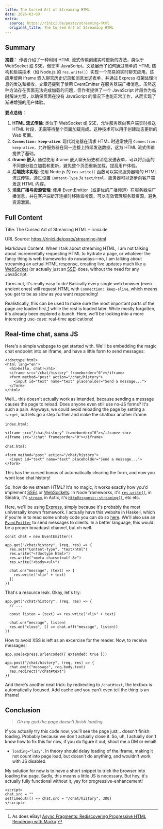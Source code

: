 ```yaml
---
title: The Cursed Art of Streaming HTML
date: 2025-03-08
extra:
  source: https://rinici.de/posts/streaming-html
  original_title: The Cursed Art of Streaming HTML
---
```

## Summary
**摘要**：
作者介绍了一种利用 HTML 流式传输创建实时更新的方法，类似于 WebSocket 或 SSE，但无需 JavaScript。文章展示了如何通过简单的 HTML 结构和后端技术（如 Node.js 的 `res.write()`）实现一个简易的实时聊天应用。该应用使用 iframe 嵌入聊天历史记录和消息发送表单，并通过 Express 框架处理消息的发送和接收。文章还提到了使用 EventEmitter 在服务器端广播消息。虽然这种方法存在页面无法完成加载的问题，但作者提供了一个 JavaScript 片段作为临时解决方案，以确保页面在没有 JavaScript 的情况下也能正常工作，从而实现了渐进增强的用户体验。

**要点总结**：
1.  **HTML 流式传输**: 类似于 WebSocket 或 SSE，允许服务器向客户端实时推送 HTML 片段，无需等待整个页面加载完成。这种技术可以用于创建动态更新的 Web 页面。
2.  **`Connection: keep-alive`**: 现代浏览器在请求 HTML 时通常使用 `Connection: keep-alive`，允许服务器在同一连接上持续发送数据，这为 HTML 流式传输提供了基础。
3.  **iframe 嵌入**: 通过使用 iframe 嵌入聊天历史和消息发送表单，可以将页面的不同部分独立加载和更新，避免整个页面重新加载，提高用户体验。
4.  **后端技术实现**: 使用 Node.js 的 `res.write()` 函数可以实现服务器端的 HTML 流式传输。通过设置 `Content-Type` 为 `text/html`，服务器可以逐步向客户端发送 HTML 内容。
5.  **消息广播与资源管理**: 使用 EventEmitter（或更优的广播频道）在服务器端广播消息，并在客户端断开连接时移除监听器，可以有效管理服务器资源，避免资源泄漏。

## Full Content
Title: The Cursed Art of Streaming HTML – rinici.de

URL Source: https://rinici.de/posts/streaming-html

Markdown Content:
When I talk about streaming HTML, I am not talking about incrementally requesting HTML to hydrate a page, or whatever the fancy thing is web frameworks do nowadays—no, I am talking about streaming an actual HTML response, creating live updates much like a [WebSocket](https://developer.mozilla.org/docs/WebSockets) (or actually just an [SSE](https://developer.mozilla.org/docs/Server-sent_events)) does, without the need for any JavaScript.

Turns out, it's really easy to do! Basically every single web browser (even ancient ones) will request HTML with `Connection: keep-alive`, which means you get to be as slow as you want responding!

Realistically, this can be used to make sure the most important parts of the page are loaded first,[1](https://rinici.de/posts/streaming-html#fn1) while the rest is loaded later. While mostly forgotten, it's already been explored a bunch. Here, we'll be looking into a more interesting use-case: real-time applications!

Real-time chat, sans JS
-----------------------

Here's a simple webpage to get started with. We'll be embedding the magic chat endpoint into an iframe, and have a little form to send messages:

```
<!doctype html>
<html lang="en">
  <h1>hello, chat!</h1>
  <iframe src="/chat/history" frameborder="0"></iframe>
  <form method="post" action="/chat/history">
    <input id="text" name="text" placeholder="Send a message...">
  </form>
</html>
```

Well... this doesn't actually work as intended, because sending a message causes the page to reload. Does anyone even still use no-JS forms? It's such a pain. Anyways, we could avoid reloading the page by setting a `target`, but lets go a step further and make the chatbox another iframe:

`index.html`:

```
<iframe src="/chat/history" frameborder="0"></iframe> <hr>
<iframe src="/chat" frameborder="0"></iframe>
```

`chat.html`:

```
<form method="post" action="/chat/history">
  <input id="text" name="text" placeholder="Send a message...">
</form>
```

This has the cursed bonus of automatically clearing the form, and now you wont lose chat history!

So, how do we stream HTML? It's no magic, it works exactly how you'd implement [SSEs](https://developer.mozilla.org/docs/Server-sent_events) or [WebSockets](https://developer.mozilla.org/docs/WebSockets). In Node frameworks, it's [`res.write()`](https://nodejs.org/api/http.html#responsewritechunk-encoding-callback), in Sinatra, it's [`stream`](https://sinatrarb.com/intro.html#streaming-responses), in Actix, it's [`HttpResponse::streaming()`](https://actix.rs/docs/handlers#streaming-response-body), etc etc.

Here, we'll be using [Express](http://expressjs.com/), simply because it's probably the most universally known framework. I actually have this website in Haskell, which if you're in to read some unholy code you can do so [here](https://github.com/rniii/rinici.de). We'll also use an [`EventEmitter`](https://nodejs.org/api/events.html) to send messages to clients. In a better language, this would be a proper broadcast channel, but oh well.

```
const chat = new EventEmitter()

app.get("/chat/history", (req, res) => {
  res.set("Content-Type", "text/html")
  res.write("<!doctype html>")
  res.write("<meta charset=utf-8>")
  res.write("<body><ul>")

  chat.on("message", (text) => {
    res.write("<li>" + text)
  })
})
```

That's a resource leak. Okay, let's try:

```
app.get("/chat/history", (req, res) => {
  // ...

  const listen = (text) => res.write("<li>" + text)

  chat.on("message", listen)
  res.on("close", () => chat.off("message", listen))
})
```

How to avoid XSS is left as an excercise for the reader. Now, to receive messages:

```
app.use(express.urlencoded({ extended: true }))

app.post("/chat/history", (req, res) => {
  chat.emit("message", req.body.text)
  res.redirect("/chat#text")
})
```

And there's another neat trick: by redirecting to `/chat#text`, the textbox is automatically focused. Add cache and you can't even tell the thing is an iframe!

Conclusion
----------

> _Oh my god the page doesn't finish loading_

If you actually try this code now, you'll see the page just... doesn't finish loading. Probably because we don't actually close it. So, uh, I actually don't know how to fix this for now, if you do figure it out, shoot me a DM or email!

*   `loading="lazy"`. In theory should delay loading of the iframe, making it not count into page load, but doesn't do anything, and wouldn't work with JS disabled.

My solution for now is to have a short snippet to trick the browser into loading the page. Sadly, this means a little JS is necessary. But hey, it's actually fully functional without it, yay for progressive-enhancement!

```
<script>
chat.src = ""
setTimeout(() => chat.src = "/chat/history", 300)
</script>
```

* * *

1.  As does eBay! [Async Fragments: Rediscovering Progressive HTML Rendering with Marko](https://innovation.ebayinc.com/tech/engineering/async-fragments-rediscovering-progressive-html-rendering-with-marko).[↩︎](https://rinici.de/posts/streaming-html#fnref1)

